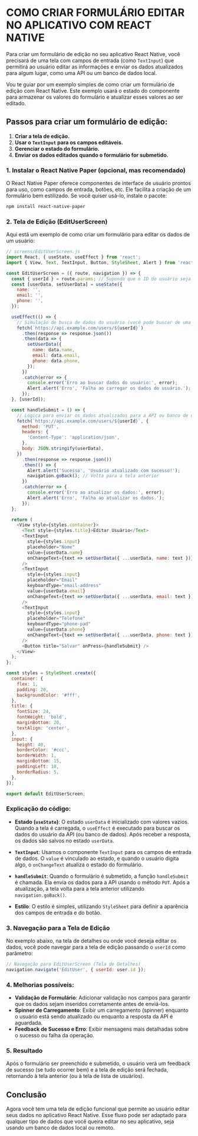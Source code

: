 # COMO CRIAR FORMULÁRIO EDITAR NO APLICATIVO COM REACT NATIVE
Para criar um formulário de edição no seu aplicativo React Native, você precisará de uma tela com campos de entrada (como `TextInput`) que permitirá ao usuário editar as informações e enviar os dados atualizados para algum lugar, como uma API ou um banco de dados local.

Vou te guiar por um exemplo simples de como criar um formulário de edição com React Native. Este exemplo usará o estado do componente para armazenar os valores do formulário e atualizar esses valores ao ser editado.

## Passos para criar um formulário de edição:
1. **Criar a tela de edição.**
2. **Usar o `TextInput` para os campos editáveis.**
3. **Gerenciar o estado do formulário.**
4. **Enviar os dados editados quando o formulário for submetido.**

### 1. **Instalar o React Native Paper (opcional, mas recomendado)**
O React Native Paper oferece componentes de interface de usuário prontos para uso, como campos de entrada, botões, etc. Ele facilita a criação de um formulário bem estilizado. Se você quiser usá-lo, instale o pacote:

```bash
npm install react-native-paper
```

### 2. **Tela de Edição (EditUserScreen)**
Aqui está um exemplo de como criar um formulário para editar os dados de um usuário:

```javascript
// screens/EditUserScreen.js
import React, { useState, useEffect } from 'react';
import { View, Text, TextInput, Button, StyleSheet, Alert } from 'react-native';

const EditUserScreen = ({ route, navigation }) => {
  const { userId } = route.params; // Supondo que o ID do usuário seja passado via navegação
  const [userData, setUserData] = useState({
    name: '',
    email: '',
    phone: '',
  });

  useEffect(() => {
    // Simulação de busca de dados do usuário (você pode buscar de uma API ou banco de dados)
    fetch(`https://api.example.com/users/${userId}`)
      .then(response => response.json())
      .then(data => {
        setUserData({
          name: data.name,
          email: data.email,
          phone: data.phone,
        });
      })
      .catch(error => {
        console.error('Erro ao buscar dados do usuário:', error);
        Alert.alert('Erro', 'Falha ao carregar os dados do usuário.');
      });
  }, [userId]);

  const handleSubmit = () => {
    // Lógica para enviar os dados atualizados para a API ou banco de dados
    fetch(`https://api.example.com/users/${userId}`, {
      method: 'PUT',
      headers: {
        'Content-Type': 'application/json',
      },
      body: JSON.stringify(userData),
    })
      .then(response => response.json())
      .then(() => {
        Alert.alert('Sucesso', 'Usuário atualizado com sucesso!');
        navigation.goBack(); // Volta para a tela anterior
      })
      .catch(error => {
        console.error('Erro ao atualizar os dados:', error);
        Alert.alert('Erro', 'Falha ao atualizar os dados.');
      });
  };

  return (
    <View style={styles.container}>
      <Text style={styles.title}>Editar Usuário</Text>
      <TextInput
        style={styles.input}
        placeholder="Nome"
        value={userData.name}
        onChangeText={text => setUserData({ ...userData, name: text })}
      />
      <TextInput
        style={styles.input}
        placeholder="Email"
        keyboardType="email-address"
        value={userData.email}
        onChangeText={text => setUserData({ ...userData, email: text })}
      />
      <TextInput
        style={styles.input}
        placeholder="Telefone"
        keyboardType="phone-pad"
        value={userData.phone}
        onChangeText={text => setUserData({ ...userData, phone: text })}
      />
      <Button title="Salvar" onPress={handleSubmit} />
    </View>
  );
};

const styles = StyleSheet.create({
  container: {
    flex: 1,
    padding: 20,
    backgroundColor: '#fff',
  },
  title: {
    fontSize: 24,
    fontWeight: 'bold',
    marginBottom: 20,
    textAlign: 'center',
  },
  input: {
    height: 40,
    borderColor: '#ccc',
    borderWidth: 1,
    marginBottom: 15,
    paddingLeft: 10,
    borderRadius: 5,
  },
});

export default EditUserScreen;
```

### Explicação do código:
- **Estado (`useState`)**: O estado `userData` é inicializado com valores vazios. Quando a tela é carregada, o `useEffect` é executado para buscar os dados do usuário da API (ou banco de dados). Após receber a resposta, os dados são salvos no estado `userData`.
  
- **`TextInput`**: Usamos o componente `TextInput` para os campos de entrada de dados. O `value` é vinculado ao estado, e quando o usuário digita algo, o `onChangeText` atualiza o estado do formulário.
  
- **`handleSubmit`**: Quando o formulário é submetido, a função `handleSubmit` é chamada. Ela envia os dados para a API usando o método `PUT`. Após a atualização, a tela volta para a tela anterior utilizando `navigation.goBack()`.
  
- **Estilo**: O estilo é simples, utilizando `StyleSheet` para definir a aparência dos campos de entrada e do botão.

### 3. **Navegação para a Tela de Edição**
No exemplo abaixo, na tela de detalhes ou onde você deseja editar os dados, você pode navegar para a tela de edição passando o `userId` como parâmetro:

```javascript
// Navegação para EditUserScreen (Tela de Detalhes)
navigation.navigate('EditUser', { userId: user.id });
```

### 4. **Melhorias possíveis**:
- **Validação de Formulário**: Adicionar validação nos campos para garantir que os dados sejam inseridos corretamente antes de enviá-los.
- **Spinner de Carregamento**: Exibir um carregamento (spinner) enquanto o usuário está sendo atualizado ou enquanto a resposta da API é aguardada.
- **Feedback de Sucesso e Erro**: Exibir mensagens mais detalhadas sobre o sucesso ou falha da operação.

### 5. **Resultado**
Após o formulário ser preenchido e submetido, o usuário verá um feedback de sucesso (se tudo ocorrer bem) e a tela de edição será fechada, retornando à tela anterior (ou à tela de lista de usuários).

## Conclusão
Agora você tem uma tela de edição funcional que permite ao usuário editar seus dados no aplicativo React Native. Esse fluxo pode ser adaptado para qualquer tipo de dados que você queira editar no seu aplicativo, seja usando um banco de dados local ou remoto.